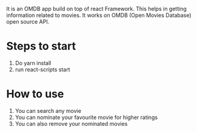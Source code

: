  It is an OMDB app build on top of react Framework. This helps in getting information related to movies. It works on OMDB (Open Movies Database) open source API.

 # Steps to start

 1. Do yarn install
 2. run react-scripts start

 # How to use

 1. You can search any movie
 2. You can nominate your favourite movie for higher ratings
 3. You can also remove your nominated movies